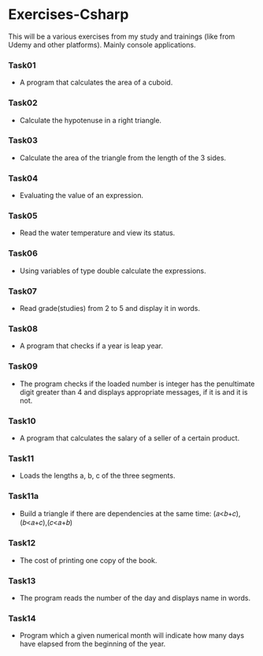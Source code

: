 # Exercises-Csharp

This will be a various exercises from my study and trainings (like from Udemy and other platforms).
Mainly console applications.

### Task01
- A program that calculates the area of a cuboid.
### Task02
- Calculate the hypotenuse in a right triangle.
### Task03
- Calculate the area of the triangle from the length of the 3 sides.
### Task04
- Evaluating the value of an expression.
### Task05
- Read the water temperature and view its status.
### Task06
- Using variables of type double calculate the expressions.
### Task07
- Read grade(studies) from 2 to 5 and display it in words.
### Task08
- A program that checks if a year is leap year.
### Task09
- The program checks if the loaded number is integer has the penultimate digit greater than 4 and displays appropriate messages, if it is and it is not.
### Task10
- A program that calculates the salary of a seller of a certain product.
### Task11
- Loads the lengths a, b, c of the three segments. 
### Task11a
- Build a triangle if there are dependencies at the same time: (𝑎<𝑏+𝑐),(𝑏<𝑎+𝑐),(𝑐<𝑎+𝑏)
### Task12
- The cost of printing one copy of the book.
### Task13
- The program reads the number of the day and displays name in words.
### Task14
- Program which a given numerical month will indicate how many days have elapsed from the beginning of the year.
